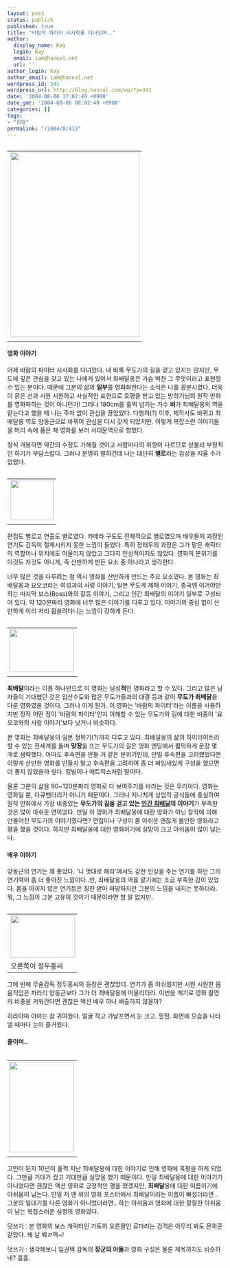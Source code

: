 ```yaml
---
layout: post
status: publish
published: true
title: "바람의 파이터 시사회를 다녀오며.."
author:
  display_name: Kay
  login: Kay
  email: iam@hannal.net
  url: ''
author_login: Kay
author_email: iam@hannal.net
wordpress_id: 341
wordpress_url: http://blog.hannal.com/wp/?p=341
date: '2004-08-06 17:02:49 +0900'
date_gmt: '2004-08-06 08:02:49 +0900'
categories: []
tags:
- "희망"
permalink: "/2004/8/413"
---
```

<table align="left">
<tr>
<td style="padding-right:5"><center><img src="http://blog.hannal.com/tt-attach/0806/040806165618758959/780209.jpg" width="300" height="430"/></center></td>
</tr>
<tr>
<td class="centerphoto"> </td>
</tr>
</table>
<h4>영화 이야기</h4>
<p>어제 바람의 파이터 시사회를 다녀왔다. 내 비록 무도가의 길을 걷고 있지는 않지만, 무도에 깊은 관심을 갖고 있는 나에게 있어서 최배달옹은 가슴 벅찬 그 무엇이라고 표현할 수 있는 분이다. 때문에 그분의 삶의 <b>일부</b>를 영화화한다는 소식은 나를 광분시켰다. 더욱이 굵은 선과 시원 시원하고 사실적인 표현으로 호평을 받고 있는 방학기님의 원작 만화를 영화화하는 것이 아니던가! 그러나 180cm를 훌쩍 넘기는 가수 <b>비</b>가 최배달옹의 역을 맡는다고 했을 때 나는 주저 없이 관심을 끊었었다. 다행히(?) 이후, 제작사도 바뀌고 최배달옹 역도 양동근으로 바뀌어 관심을 다시 갖게 되었지만. 이렇게 복잡스런 이야기들을 머리 속에 품은 채 영화를 보러 서대문역으로 향했다.</p>
<p>정식 개봉하면 약간의 수정도 가해질 것이고 사람마다의 취향이 다르므로 섣불리 부정적인 하기가 부담스럽다. 그러나 분명히 말하건데 나는 대단히 <b>별로</b>라는 감상을 지울 수가 없었다.</p>
<table align="left">
<tr>
<td style="padding-right:5"><center><img src="http://blog.hannal.com/tt-attach/0806/040806165618758959/508951.jpg" width="100" height="93"/></center></td>
</tr>
<tr>
<td class="centerphoto"> </td>
</tr>
</table>
<p>편집도 별로고 연출도 별로였다. 카메라 구도도 전체적으로 별로였으며 배우들의 과장된 연기도 감독이 절제시키지 못한 느낌이 들었다. 특히 정태우의 과장은 그가 맡은 캐릭터의 역할이나 위치에도 어울리지 않았고 그다지 인상적이지도 않았다. 영화의 분위기를 이것도 저것도 아니게, 즉 산만하게 만든 요소 중 하나라고 생각한다.</p>
<p>너무 많은 것을 다루려는 점 역시 영화를 산만하게 만드는 주요 요소였다. 본 영화는 최배달옹과 요오코라는 여성과의 사랑 이야기, 일본 무도계 제패 이야기, 종국엔 이겨야만 하는 마지막 보스(Boss)와의 갈등 이야기, 그리고 인간 최배달의 이야기 일부로 구성되어 있다. 약 120분짜리 영화에 너무 많은 이야기를 다루고 있다. 이야기의 중심 없이 산만하게 이리 저리 휩쓸려다니는 느낌이 강하게 든다.</p>
<table align="right">
<tr>
<td style="padding-left:5"><center><img src="http://blog.hannal.com/tt-attach/0806/040806165618758959/673641.jpg" width="150" height="100"/></center></td>
</tr>
<tr>
<td class="centerphoto"> </td>
</tr>
</table>
<p><b>최배달</b>이라는 이름 하나만으로 이 영화는 남성<b>적</b>인 영화라고 할 수 있다. 그리고 많은 남자들이 기대했던 것은 입산수도와 많은 무도가들과의 대결 등과 같이 <b>무도가 최배달</b>을 다룬 영화였을 것이다. 그러나 이게 뭔가. 이 영화는 '바람의 파이터'라는 이름을 사용하지만 정작 어떤 점이 '바람의 파이터'인지 이해할 수 있는 무도가의 길에 대한 비중이 '요오코와의 사랑 이야기'보다 낮거나 비슷하다.</p>
<p>본 영화는 최배달옹의 일본 정복기(?)까지 다루고 있다. 최배달옹의 삶의 하이라이트라 할 수 있는 전세계를 돌며 <b>맞장</b>을 뜨는 무도가의 길은 영화 엔딩에서 짧막하게 문장 몇 개로 생략했다. 아마도 후속편을 만들 거 같은 분위기인데, 만일 후속편을 고려했었다면 이렇게 산만한 영화를 만들지 말고 후속편을 고려하여 좀 더 짜임새있게 구성을 했으면 더 좋지 않았을까 싶다. 킬빌이나 매트릭스처럼 말이다.</p>
<p>물론 그분의 삶을 90~120분짜리 영화로 다 보여주기를 바라는 것은 무리이다. 영화는 영화일 뿐, 다큐멘터리가 아니기 때문이다. 그러나 지나치게 상업적 공식들에 충실하여 원작 만화에서 가장 비중있는 <b>무도가의 길을 걷고 있는 <u>인간 최배달</u>의 이야기</b>가 부족한 것은 많이 아쉬운 면이었다. 만일 이 영화가 최배달옹에 대한 영화가 아닌 창작에 의해 만들어진 무도가의 이야기였다면? 편집이나 구성이 좀 아쉬운 괜찮게 볼만한 영화라고 평을 했을 것이다. 하지만 최배달옹에 대한 영화이기에 실망이 크고 아쉬움이 많이 남는다.</p>
<p></p>
<h4>배우 이야기</h4>
<p>양동근의 연기는 꽤 좋았다. '니 멋대로 해라'에서도 강한 인상을 주는 연기를 하던 그의 연기력이 좀 더 좋아진 느낌이다..만, 최배달옹의 역을 맡기에는 조금 부족한 감이 있었다. 몸을 아끼지 않은 연기등은 칭찬 받아 마땅하지만 그분의 느낌을 내지는 못하더라. 뭐, 그 느낌이 그분 고유의 것이기 때문이라면 할 말 없지만.</p>
<table align="left">
<tr>
<td style="padding-right:5"><center><img src="http://blog.hannal.com/tt-attach/0806/040806165618758959/677903.jpg" width="150" height="99"/></center></td>
</tr>
<tr>
<td class="centerphoto"> 오른쪽이  정두홍씨 </td>
</tr>
</table>
<p>그에 반해 무술감독 정두홍씨의 등장은 괜찮았다. 연기가 좀 아쉬웠지만 시원 시원한 몸 움직임은 차라리 양동근보다 그가 더 최배달옹에 어울리더라. 이번을 계기로 영화 촬영의 비중을 키워간다면 괜찮은 액션 배우 하나 배출하지 않을까?</p>
<p>히라야마 아야는 참 귀여웠다. 얼굴 작고 갸날프면서 눈 크고. 헐헐. 화면에 모습을 나타낼 때마다 눈이 즐거웠다.</p>
<p></p>
<h4>줄이며..</h4>
<table align="right">
<tr>
<td style="padding-left:5"><center><img src="http://blog.hannal.com/tt-attach/0806/040806165618758959/351998.gif" width="150" height="211"/></center></td>
</tr>
<tr>
<td class="centerphoto"> </td>
</tr>
</table>
<p>고인이 된지 10년이 훌쩍 지난 최배달옹에 대한 이야기로 인해 영화에 혹평을 하게 되었다. 그만큼 기대가 컸고 기대만큼 실망을 했기 때문이다. 만일 최배달옹에 대한 이야기가 아니었다면 괜찮은 액션 영화로 긍정적인 평을 했겠지만, <b>최배달</b>옹에 대한 이름이기에 아쉬움이 남는다. 만일 저 맨 위의 영화 포스터에서 최배달이라는 이름이 빠졌더라면 .. 그분의 일대기를 다룬 영화가 아니었더라면.. 하는 아쉬움과 영화에 대한 잘잘한 아쉬움이 남는 복잡스러운 심정의 영화였다.</p>
<p>
덧쓰기 : 본 영화의 보스 캐릭터인 가토의 오른팔인 료마라는 검객은 아무리 봐도 문희준같았다. 왜 날 붸ㄹ엑~!</p>
<p>덧쓰기 : 생각해보니 임권택 감독의 <b>장군의 아들</b>과 영화 구성은 물론 제목까지도 비슷하네? 흘흘.</p>
